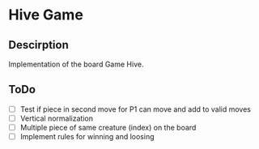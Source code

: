 # Hive Game

## Descirption
Implementation of the board Game Hive.

## ToDo
- [ ] Test if piece in second move for P1 can move and add to valid moves
- [ ] Vertical normalization
- [ ] Multiple piece of same creature (index) on the board
- [ ] Implement rules for winning and loosing
